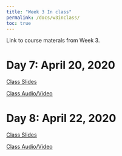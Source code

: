 ```yaml
---
title: "Week 3 In class"
permalink: /docs/w3inclass/
toc: true
---
```


Link to course materals from Week 3. 

# Day 7: April 20, 2020

[Class Slides](https://stanford-bioe80.github.io/docs/Stanford_BIOE80_Day7_20April20.pdf)

[Class Audio/Video](https://canvas.stanford.edu/courses/115648/files/folder/20%20April%202020%20-%20Audio%20Video)


# Day 8: April 22, 2020

[Class Slides](https://stanford-bioe80.github.io/docs/Stanford_BIOE80_Day8_22April20.pdf)

[Class Audio/Video](https://canvas.stanford.edu/courses/115648/files/folder/22%20April%202020%20-%20Audio%20Video)


<!--
# Day 9: April 24, 2020

[Class Slides](https://stanford-bioe80.github.io/docs/Stanford_BIOE80_Day9_24April20.pdf)

[Class Audio/Video](https://canvas.stanford.edu/courses/115648/files/folder/24%20April%202020%20-%20Audio%20Video)
-->

